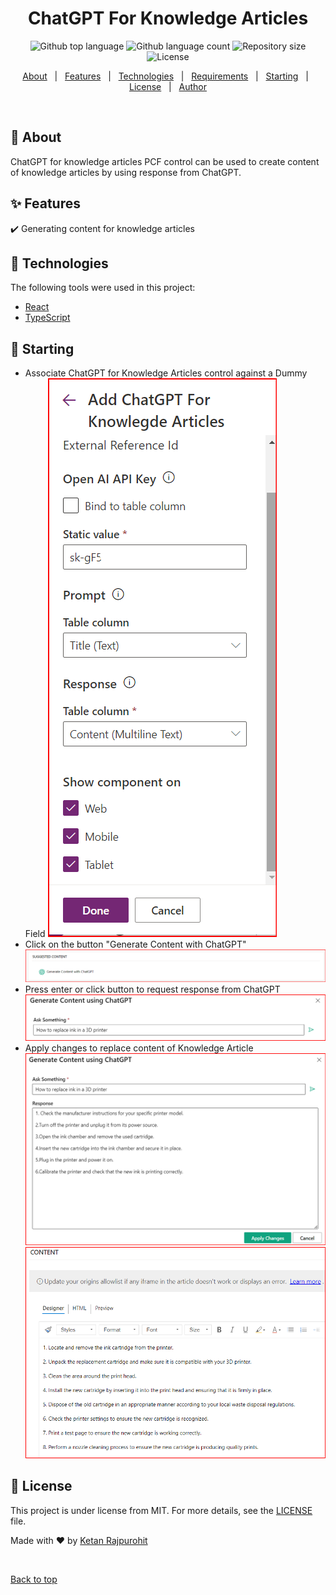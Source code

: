 <h1 align="center">ChatGPT For Knowledge Articles</h1>

<p align="center">
  <img alt="Github top language" src="https://img.shields.io/github/languages/top/Krajpurohit/ChatGPTForKnowledgeArticles?color=56BEB8">

  <img alt="Github language count" src="https://img.shields.io/github/languages/count/Krajpurohit/ChatGPTForKnowledgeArticles?color=56BEB8">

  <img alt="Repository size" src="https://img.shields.io/github/repo-size/Krajpurohit/ChatGPTForKnowledgeArticles?color=56BEB8">

  <img alt="License" src="https://img.shields.io/github/license/Krajpurohit/ChatGPTForKnowledgeArticles?color=56BEB8">

  <!-- <img alt="Github issues" src="https://img.shields.io/github/issues/Krajpurohit/ChatGPTForKnowledgeArticles?color=56BEB8" /> -->

  <!-- <img alt="Github forks" src="https://img.shields.io/github/forks/Krajpurohit/ChatGPTForKnowledgeArticles?color=56BEB8" /> -->

  <!-- <img alt="Github stars" src="https://img.shields.io/github/stars/Krajpurohit/ChatGPTForKnowledgeArticles?color=56BEB8" /> -->
</p>

<!-- Status -->

<!-- <h4 align="center"> 
	🚧  Pcf Project 🚀 Under construction...  🚧
</h4> 

<hr> -->

<p align="center">
  <a href="#dart-about">About</a> &#xa0; | &#xa0; 
  <a href="#sparkles-features">Features</a> &#xa0; | &#xa0;
  <a href="#rocket-technologies">Technologies</a> &#xa0; | &#xa0;
  <a href="#white_check_mark-requirements">Requirements</a> &#xa0; | &#xa0;
  <a href="#checkered_flag-starting">Starting</a> &#xa0; | &#xa0;
  <a href="#memo-license">License</a> &#xa0; | &#xa0;
  <a href="https://github.com/Krajpurohit" target="_blank">Author</a>
</p>

<br>

## :dart: About ##

ChatGPT for knowledge articles PCF control can be used to create content of knowledge articles by using response from ChatGPT.

## :sparkles: Features ##

:heavy_check_mark: Generating content for knowledge articles

## :rocket: Technologies ##

The following tools were used in this project:

- [React](https://pt-br.reactjs.org/)
- [TypeScript](https://www.typescriptlang.org/)


## :checkered_flag: Starting ##

* Associate ChatGPT for Knowledge Articles control against a Dummy Field
  <img alt="Associate Control" src="https://github.com/Krajpurohit/ChatGPTForKnowledgeArticles/blob/master/Demo/images/Associate%20Control.png">
* Click on the button "Generate Content with ChatGPT"
  <img alt="Click Button" src="https://github.com/Krajpurohit/ChatGPTForKnowledgeArticles/blob/master/Demo/images/Click%20Button.png">
* Press enter or click button to request response from ChatGPT
  <img alt="Send Request" src="https://github.com/Krajpurohit/ChatGPTForKnowledgeArticles/blob/master/Demo/images/Send%20Request.png">
* Apply changes to replace content of Knowledge Article
   <img alt="Apply Changes" src="https://github.com/Krajpurohit/ChatGPTForKnowledgeArticles/blob/master/Demo/images/Apply%20Changes.png">
   <img alt="Updated Content" src="https://github.com/Krajpurohit/ChatGPTForKnowledgeArticles/blob/master/Demo/images/Updated%20Content.png">



## :memo: License ##

This project is under license from MIT. For more details, see the [LICENSE](https://github.com/Krajpurohit/ChatGPTForKnowledgeArticles/blob/master/LICENSE) file.


Made with :heart: by <a href="https://github.com/Krajpurohit" target="_blank">Ketan Rajpurohit</a>

&#xa0;

<a href="#top">Back to top</a>
